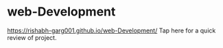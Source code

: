 # web-Development

https://rishabh-garg001.github.io/web-Development/ Tap here for a quick review of project.
